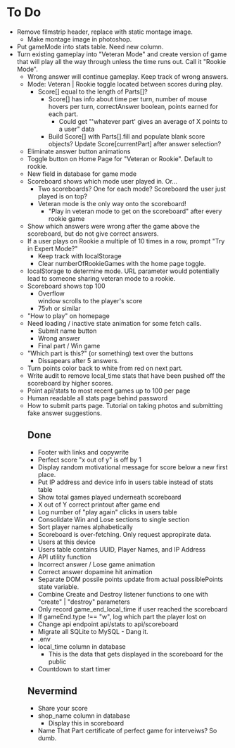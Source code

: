 # To Do

- Remove filmstrip header, replace with static montage image.
  - Make montage image in photoshop.
- Put gameMode into stats table. Need new column.
- Turn existing gameplay into "Veteran Mode" and create version of game that will play all the way through unless the time runs out. Call it "Rookie Mode".
  - Wrong answer will continue gameplay. Keep track of wrong answers.
  - Mode: Veteran | Rookie toggle located between scores during play.
    - Score[] equal to the length of Parts[]?
      - Score[] has info about time per turn, number of mouse hovers per turn, correctAnswer boolean, points earned for each part.
        - Could get "'whatever part' gives an average of X points to a user" data
      - Build Score[] with Parts[].fill and populate blank score objects? Update Score[currentPart] after answer selection?
  - Eliminate answer button animations
  - Toggle button on Home Page for "Veteran or Rookie". Default to rookie.
  - New field in database for game mode
  - Scoreboard <table> shows which mode user played in. Or...
    - Two scoreboards? One for each mode? Scoreboard the user just played is on top?
    - Veteran mode is the only way onto the scoreboard!
      - "Play in veteran mode to get on the scoreboard" after every rookie game
  - Show which answers were wrong after the game above the scoreboard, but do not give correct answers.
  - If a user plays on Rookie a multiple of 10 times in a row, prompt "Try in Expert Mode?"
    - Keep track with localStorage
    - Clear numberOfRookieGames with the home page toggle.
  - localStorage to determine mode. URL parameter would potentially lead to someone sharing veteran mode to a rookie.
- Scoreboard shows top 100
  - Overflow <div> window scrolls to the player's score
  - 75vh or similar
- "How to play" on homepage
- Need loading / inactive state animation for some fetch calls.
  - Submit name button
  - Wrong answer
  - Final part / Win game
- "Which part is this?" (or something) text over the buttons
  - Dissapears after 5 answers.
- Turn points color back to white from red on next part.
- Write audit to remove local_time stats that have been pushed off the scoreboard by higher scores.
- Point api/stats to most recent games up to 100 per page
- Human readable all stats page behind password
- How to submit parts page. Tutorial on taking photos and submitting fake answer suggestions.

## Done

- Footer with links and copywrite
- Perfect score "x out of y" is off by 1
- Display random motivational message for score below a new first place.
- Put IP address and device info in users table instead of stats table
- Show total games played underneath scoreboard
- X out of Y correct printout after game end
- Log number of "play again" clicks in users table
- Consolidate Win and Lose sections to single section
- Sort player names alphabetically
- Scoreboard is over-fetching. Only request appropirate data.
- Users at this device
- Users table contains UUID, Player Names, and IP Address
- API utility function
- Incorrect answer / Lose game animation
- Correct answer dopamine hit animation
- Separate DOM possile points update from actual possiblePoints state variable.
- Combine Create and Destroy listener functions to one with "create" | "destroy" parameters
- Only record game_end_local_time if user reached the scoreboard
- If gameEnd.type !== "w", log which part the player lost on
- Change api endpoint api/stats to api/scoreboard
- Migrate all SQLite to MySQL - Dang it.
- .env
- local_time column in database
  - This is the data that gets displayed in the scoreboard for the public
- Countdown to start timer

## Nevermind

- Share your score
- shop_name column in database
  - Display this in scoreboard
- Name That Part certificate of perfect game for interveiws? So dumb.
